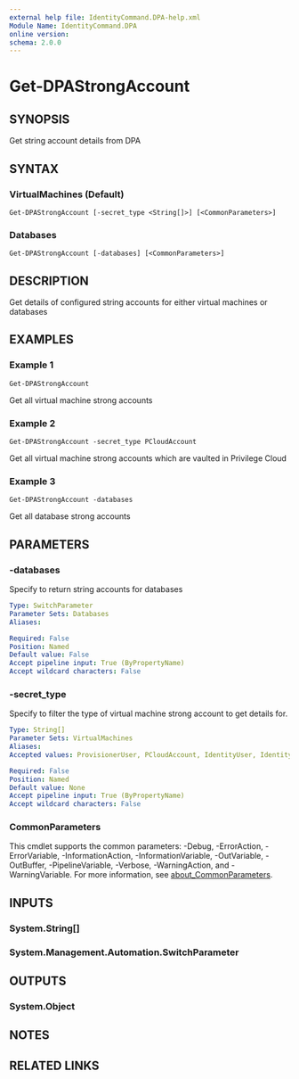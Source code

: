```yaml
---
external help file: IdentityCommand.DPA-help.xml
Module Name: IdentityCommand.DPA
online version:
schema: 2.0.0
---
```


# Get-DPAStrongAccount

## SYNOPSIS
Get string account details from DPA

## SYNTAX

### VirtualMachines (Default)
```
Get-DPAStrongAccount [-secret_type <String[]>] [<CommonParameters>]
```

### Databases
```
Get-DPAStrongAccount [-databases] [<CommonParameters>]
```

## DESCRIPTION
Get details of configured string accounts for either virtual machines or databases

## EXAMPLES

### Example 1
```
Get-DPAStrongAccount
```

Get all virtual machine strong accounts

### Example 2
```
Get-DPAStrongAccount -secret_type PCloudAccount
```

Get all virtual machine strong accounts which are vaulted in Privilege Cloud

### Example 3
```
Get-DPAStrongAccount -databases
```

Get all database strong accounts

## PARAMETERS

### -databases
Specify to return string accounts for databases

```yaml
Type: SwitchParameter
Parameter Sets: Databases
Aliases:

Required: False
Position: Named
Default value: False
Accept pipeline input: True (ByPropertyName)
Accept wildcard characters: False
```

### -secret_type
Specify to filter the type of virtual machine strong account to get details for.

```yaml
Type: String[]
Parameter Sets: VirtualMachines
Aliases:
Accepted values: ProvisionerUser, PCloudAccount, IdentityUser, IdentityMgmtUser, TargetCertificate, General

Required: False
Position: Named
Default value: None
Accept pipeline input: True (ByPropertyName)
Accept wildcard characters: False
```

### CommonParameters
This cmdlet supports the common parameters: -Debug, -ErrorAction, -ErrorVariable, -InformationAction, -InformationVariable, -OutVariable, -OutBuffer, -PipelineVariable, -Verbose, -WarningAction, and -WarningVariable. For more information, see [about_CommonParameters](http://go.microsoft.com/fwlink/?LinkID=113216).

## INPUTS

### System.String[]
### System.Management.Automation.SwitchParameter
## OUTPUTS

### System.Object
## NOTES

## RELATED LINKS
